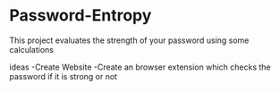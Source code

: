 # Password-Entropy
This project evaluates the strength of your password using some calculations


ideas
-Create Website
-Create an browser extension which checks the password if it is strong or not 
